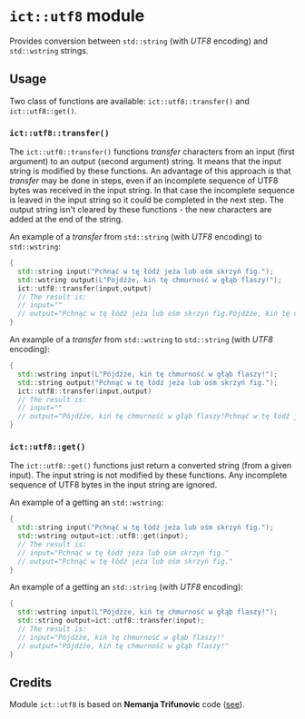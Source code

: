 # `ict::utf8` module

Provides conversion between `std::string` (with *UTF8* encoding) and `std::wstring` strings.

## Usage

Two class of functions are available: `ict::utf8::transfer()` and `ict::utf8::get()`. 

### `ict::utf8::transfer()`

The `ict::utf8::transfer()` functions *transfer* characters from an input (first argument) 
 to an output (second argument) string. It means that the input string is modified by these
 functions. An advantage of this approach is that *transfer* may be done in steps, even
 if an incomplete sequence of UTF8 bytes was received in the input string. In that case
 the incomplete sequence is leaved in the input string so it could be completed in
 the next step. The output string isn't cleared by these functions - the new characters
 are added at the end of the string.

An example of a *transfer* from  `std::string` (with *UTF8* encoding) to `std::wstring`:

```c++
{
  std::string input("Pchnąć w tę łódź jeża lub ośm skrzyń fig.");
  std::wstring output(L"Pójdźże, kiń tę chmurność w głąb flaszy!");
  ict::utf8::transfer(input,output)
  // The result is:
  // input=""
  // output="Pchnąć w tę łódź jeża lub ośm skrzyń fig.Pójdźże, kiń tę chmurność w głąb flaszy!"
}
```

An example of a *transfer* from  `std::wstring` to `std::string` (with *UTF8* encoding):

```c++
{
  std::wstring input(L"Pójdźże, kiń tę chmurność w głąb flaszy!");
  std::string output("Pchnąć w tę łódź jeża lub ośm skrzyń fig.");
  ict::utf8::transfer(input,output)
  // The result is:
  // input=""
  // output="Pójdźże, kiń tę chmurność w głąb flaszy!Pchnąć w tę łódź jeża lub ośm skrzyń fig."
}
```

### `ict::utf8::get()`

The `ict::utf8::get()` functions just return a converted string (from a given input). 
 The input string is not modified by these functions. 
 Any incomplete sequence of UTF8 bytes in the input string are ignored.

An example of a getting an `std::wstring`:

```c++
{
  std::string input("Pchnąć w tę łódź jeża lub ośm skrzyń fig.");
  std::wstring output=ict::utf8::get(input);
  // The result is:
  // input="Pchnąć w tę łódź jeża lub ośm skrzyń fig."
  // output="Pchnąć w tę łódź jeża lub ośm skrzyń fig."
}
```

An example of a getting an `std::string` (with *UTF8* encoding):

```c++
{
  std::wstring input(L"Pójdźże, kiń tę chmurność w głąb flaszy!");
  std::string output=ict::utf8::transfer(input);
  // The result is:
  // input="Pójdźże, kiń tę chmurność w głąb flaszy!"
  // output="Pójdźże, kiń tę chmurność w głąb flaszy!"
}
```

## Credits

Module `ict::utf8` is based on __Nemanja Trifunovic__ code ([see](http://utfcpp.sourceforge.net/)).